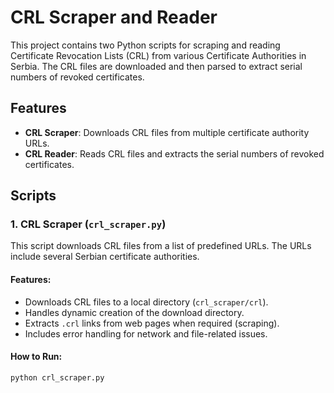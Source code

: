 # CRL Scraper and Reader

This project contains two Python scripts for scraping and reading Certificate Revocation Lists (CRL) from various Certificate Authorities in Serbia. The CRL files are downloaded and then parsed to extract serial numbers of revoked certificates.

## Features

- **CRL Scraper**: Downloads CRL files from multiple certificate authority URLs.
- **CRL Reader**: Reads CRL files and extracts the serial numbers of revoked certificates.

## Scripts

### 1. CRL Scraper (`crl_scraper.py`)

This script downloads CRL files from a list of predefined URLs. The URLs include several Serbian certificate authorities.

#### Features:
- Downloads CRL files to a local directory (`crl_scraper/crl`).
- Handles dynamic creation of the download directory.
- Extracts `.crl` links from web pages when required (scraping).
- Includes error handling for network and file-related issues.

#### How to Run:
```bash
python crl_scraper.py
